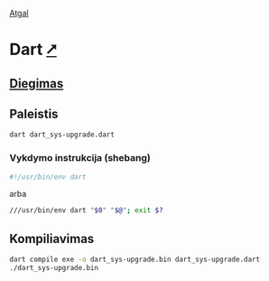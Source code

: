 [Atgal](./readme.md)

# Dart [&#x2B67;](https://dart.dev/)

## [Diegimas](../install/dart_readme.md)

## Paleistis

```bash
dart dart_sys-upgrade.dart
```

### Vykdymo instrukcija (shebang)

```bash
#!/usr/bin/env dart
```

arba

```bash
///usr/bin/env dart "$0" "$@"; exit $?
```

## Kompiliavimas

```bash
dart compile exe -o dart_sys-upgrade.bin dart_sys-upgrade.dart
./dart_sys-upgrade.bin
```
